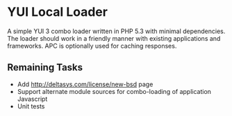 YUI Local Loader
================

A simple YUI 3 combo loader written in PHP 5.3 with minimal dependencies.  The loader
should work in a friendly manner with existing applications and frameworks.  APC is 
optionally used for caching responses.

Remaining Tasks
---------------

* Add http://deltasys.com/license/new-bsd page
* Support alternate module sources for combo-loading of application Javascript
* Unit tests
